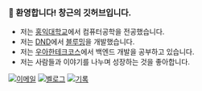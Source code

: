 ### 👋 환영합니다! 창근의 깃허브입니다.

- 저는 [홍익대학교](https://www.hongik.ac.kr/)에서 컴퓨터공학을 전공했습니다.
- 저는 [DND](https://dnd.ac/)에서 [블루밍](https://github.com/dnd-side-project/dnd-11th-8-backend)을 개발했습니다.
- 저는 [우아한테크코스](https://www.woowacourse.io/)에서 백엔드 개발을 공부하고 있습니다.
- 저는 사람들과 이야기를 나누며 성장하는 것을 좋아합니다.

[![이메일](https://img.shields.io/badge/Email-005FF9?logo=maildotru&logoSize=amg&logoColor=white&style=for-the-badge)](mailto:dlckdrms0517@gmail.com)
[![벨로그](https://img.shields.io/badge/Velog-20C997?logo=velog&logoColor=white&style=for-the-badge)](https://velog.io/@dompoo/posts)
[![기록](https://img.shields.io/badge/Notion-000000?logo=notion&logoColor=white&style=for-the-badge)](https://dompoo.notion.site/1ce30154715b807eb88feb5bdac60901)
